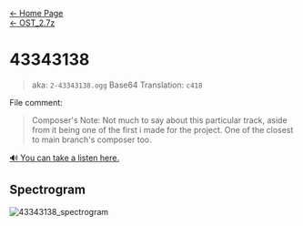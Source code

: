 [← Home Page](../../README.md)  
[← OST_2.7z](../ost_2-7z.md)

# 43343138
> aka: `2-43343138.ogg`
> Base64 Translation: `c418`

File comment:
> Composer's Note: Not much to say about this particular track, aside from it being one of the first i made for the project. One of the closest to main branch's composer too.

<a href="./audio/2-43343138.ogg" target="_blank">🔊 You can take a listen here.</a>

## Spectrogram
![43343138_spectrogram](https://user-images.githubusercontent.com/35247077/178098385-469527a8-6a28-4c94-aa76-90b3b381a34a.png)
